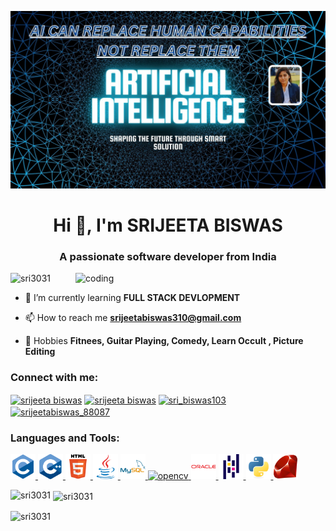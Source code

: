 ![logo](https://github.com/SRI3031/SRI3031/blob/main/Black%20and%20White%20Modern%20Artificial%20Intelligence%20Presentation.jpg)
<h1 align="center">Hi 👋, I'm SRIJEETA BISWAS</h1>
<h3 align="center">A passionate software developer from India</h3>

<img align="right" alt="coding" width="400" src="https://i0.wp.com/www.sciencenews.org/wp-content/uploads/2023/04/040823_chatgpt_feat.gif">

<p align="left"> <img src="https://komarev.com/ghpvc/?username=sri3031&label=Profile%20views&color=0e75b6&style=flat" alt="sri3031" /> </p>

- 🌱 I’m currently learning **FULL STACK DEVLOPMENT**

- 📫 How to reach me **srijeetabiswas310@gmail.com**

- 🌟 Hobbies **Fitnees, Guitar Playing, Comedy, Learn Occult , Picture Editing**

<h3 align="left">Connect with me:</h3>
<p align="left">
<a href="https://linkedin.com/in/srijeeta biswas" target="blank"><img align="center" src="https://raw.githubusercontent.com/rahuldkjain/github-profile-readme-generator/master/src/images/icons/Social/linked-in-alt.svg" alt="srijeeta biswas" height="30" width="40" /></a>
<a href="https://fb.com/srijeeta biswas" target="blank"><img align="center" src="https://raw.githubusercontent.com/rahuldkjain/github-profile-readme-generator/master/src/images/icons/Social/facebook.svg" alt="srijeeta biswas" height="30" width="40" /></a>
<a href="https://instagram.com/sri_biswas103" target="blank"><img align="center" src="https://raw.githubusercontent.com/rahuldkjain/github-profile-readme-generator/master/src/images/icons/Social/instagram.svg" alt="sri_biswas103" height="30" width="40" /></a>
<a href="https://discord.gg/srijeetabiswas_88087" target="blank"><img align="center" src="https://raw.githubusercontent.com/rahuldkjain/github-profile-readme-generator/master/src/images/icons/Social/discord.svg" alt="srijeetabiswas_88087" height="30" width="40" /></a>
</p>

<h3 align="left">Languages and Tools:</h3>
<p align="left"> <a href="https://www.cprogramming.com/" target="_blank" rel="noreferrer"> <img src="https://raw.githubusercontent.com/devicons/devicon/master/icons/c/c-original.svg" alt="c" width="40" height="40"/> </a> <a href="https://www.w3schools.com/cpp/" target="_blank" rel="noreferrer"> <img src="https://raw.githubusercontent.com/devicons/devicon/master/icons/cplusplus/cplusplus-original.svg" alt="cplusplus" width="40" height="40"/> </a> <a href="https://www.w3.org/html/" target="_blank" rel="noreferrer"> <img src="https://raw.githubusercontent.com/devicons/devicon/master/icons/html5/html5-original-wordmark.svg" alt="html5" width="40" height="40"/> </a> <a href="https://www.java.com" target="_blank" rel="noreferrer"> <img src="https://raw.githubusercontent.com/devicons/devicon/master/icons/java/java-original.svg" alt="java" width="40" height="40"/> </a> <a href="https://www.mysql.com/" target="_blank" rel="noreferrer"> <img src="https://raw.githubusercontent.com/devicons/devicon/master/icons/mysql/mysql-original-wordmark.svg" alt="mysql" width="40" height="40"/> </a> <a href="https://opencv.org/" target="_blank" rel="noreferrer"> <img src="https://www.vectorlogo.zone/logos/opencv/opencv-icon.svg" alt="opencv" width="40" height="40"/> </a> <a href="https://www.oracle.com/" target="_blank" rel="noreferrer"> <img src="https://raw.githubusercontent.com/devicons/devicon/master/icons/oracle/oracle-original.svg" alt="oracle" width="40" height="40"/> </a> <a href="https://pandas.pydata.org/" target="_blank" rel="noreferrer"> <img src="https://raw.githubusercontent.com/devicons/devicon/2ae2a900d2f041da66e950e4d48052658d850630/icons/pandas/pandas-original.svg" alt="pandas" width="40" height="40"/> </a> <a href="https://www.python.org" target="_blank" rel="noreferrer"> <img src="https://raw.githubusercontent.com/devicons/devicon/master/icons/python/python-original.svg" alt="python" width="40" height="40"/> </a> <a href="https://www.ruby-lang.org/en/" target="_blank" rel="noreferrer"> <img src="https://raw.githubusercontent.com/devicons/devicon/master/icons/ruby/ruby-original.svg" alt="ruby" width="40" height="40"/> </a> </p>

<p><img align="left" src="https://github-readme-stats.vercel.app/api/top-langs?username=sri3031&show_icons=true&locale=en&layout=compact" alt="sri3031" /></p>

<p>&nbsp;<img align="center" src="https://github-readme-stats.vercel.app/api?username=sri3031&show_icons=true&locale=en" alt="sri3031" /></p>

<p><img align="center" src="https://github-readme-streak-stats.herokuapp.com/?user=sri3031&" alt="sri3031" /></p>
